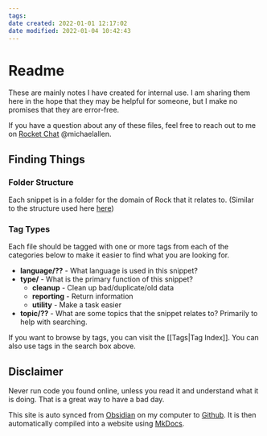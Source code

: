 ```yaml
---
tags: 
date created: 2022-01-01 12:17:02
date modified: 2022-01-04 10:42:43
---
```


# Readme

These are mainly notes I have created for internal use. I am sharing them here in the hope that they may be helpful for someone, but I make no promises that they are error-free.

If you have a question about any of these files, feel free to reach out to me on [Rocket Chat](https://chat.rockrms.org) @michaelallen.

## Finding Things

### Folder Structure

Each snippet is in a folder for the domain of Rock that it relates to. (Similar to the structure used here [here](https://github.com/SparkDevNetwork/Rock/tree/develop/RockWeb/Blocks))

### Tag Types

Each file should be tagged with one or more tags from each of the categories below to make it easier to find what you are looking for.

- **language/??** - What language is used in this snippet?
- **type/** - What is the primary function of this snippet?
    - **cleanup** - Clean up bad/duplicate/old data
    - **reporting** - Return information
    - **utility** - Make a task easier
- **topic/??** - What are some topics that the snippet relates to? Primarily to help with searching.

If you want to browse by tags, you can visit the [[Tags|Tag Index]]. You can also use tags in the search box above.

## Disclaimer

Never run code you found online, unless you read it and understand what it is doing. That is a great way to have a bad day.

This site is auto synced from [Obsidian](https://obsidian.md) on my computer to [Github](https://github.com/MichaelAllen/Rock-Code-Snippets). It is then automatically compiled into a website using [MkDocs](https://www.mkdocs.org). 
